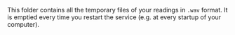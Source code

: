 This folder contains all the temporary files of your readings in `.wav` format. It is emptied every time you restart the service (e.g. at every startup of your computer).
